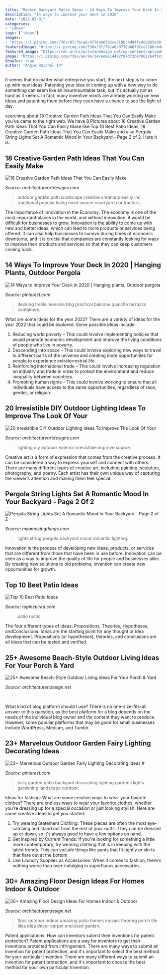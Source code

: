 ```yaml
---
title: "Modern Backyard Patio Ideas ~ 14 Ways To Improve Your Deck In 2020"
description: "14 ways to improve your deck in 2020"
date: "2023-02-01"
categories:
- "ideas"
tags: ["ideas"]
images:
- "https://i.pinimg.com/736x/97/76/a6/9776a66702ce218bc4dd4fcdeb265430.jpg"
featuredImage: "https://i.pinimg.com/736x/97/76/a6/9776a66702ce218bc4dd4fcdeb265430.jpg"
featured_image: "https://cdn.architecturendesign.net/wp-content/uploads/2015/07/AD-Beach-Style-Outdoor-Living-Ideas-08.jpg"
image: "https://i.pinimg.com/736x/ee/9e/14/ee9e14492f87d72be7861c64f5c8847e.jpg"
ShowToc: true
author: "Angie Reichel IV"
---
```



It seems that no matter what enterprise you start, the next step is to come up with new ideas. Patenting your idea or coming up with a new way to do something can seem like an insurmountable task, but it's actually not as hard as it seems. In fact, many inventive minds are already working on new ideas and patenting them before they even have a chance to see the light of day.

	

		
searching about 18 Creative Garden Path Ideas That You Can Easily Make you've came to the right web. We have 8 Pictures about 18 Creative Garden Path Ideas That You Can Easily Make like Top 10 Best Patio Ideas, 18 Creative Garden Path Ideas That You Can Easily Make and also Pergola String Lights Set A Romantic Mood In Your Backyard - Page 2 of 2. Here it is:
		
    
## 18 Creative Garden Path Ideas That You Can Easily Make

<img loading=lazy src="https://www.architectureartdesigns.com/wp-content/uploads/2016/05/15-26.jpg" onerror="this.onerror=null;this.src='https://tse1.mm.bing.net/th?id=OIP.ueSQQuQLIh37RHg3r7bC_gHaJ4&amp;pid=15.1';" alt="18 Creative Garden Path Ideas That You Can Easily Make">

_Source: architectureartdesigns.com_

>outdoor garden path landscape creative creations easily inc traditional popular living most source courtyard contractors. 

	

The Importance of Innovation in the Economy:
The economy is one of the most important places in the world, and without innovation, it would be difficult for businesses to grow. Innovation is the ability to come up with new and better ideas, which can lead to more products or services being offered. It can also help businesses to survive during times of economic downturns, and it is crucial that companies are constantly looking for ways to improve their products and services so that they can keep customers coming back.

    
## 14 Ways To Improve Your Deck In 2020 | Hanging Plants, Outdoor Pergola

<img loading=lazy src="https://i.pinimg.com/736x/ee/9e/14/ee9e14492f87d72be7861c64f5c8847e.jpg" onerror="this.onerror=null;this.src='https://tse4.mm.bing.net/th?id=OIP.0XtUf49y4W_azM2qOC784QHaJ3&amp;pid=15.1';" alt="14 Ways to Improve Your Deck in 2020 | Hanging plants, Outdoor pergola">

_Source: pinterest.com_

>decking trellis mensole bhg practical balcone qualche terrazzo containers. 

	

What are some ideas for the year 2022?
There are a variety of ideas for the year 2022 that could be explored. Some possible ideas include: 
1. Reducing world poverty – This could involve implementing policies that would promote economic development and improve the living conditions of people who live in poverty. 
2. Descending into space – This could involve exploring new ways to travel to different parts of the universe and creating more opportunities for people to experience extraterrestrial life. 
3. Reinforcing international trade – This could involve increasing regulation on industry and trade in order to protect the environment and reduce inequality between countries. 
4. Promoting human rights – This could involve working to ensure that all individuals have access to the same opportunities, regardless of race, gender, or religion.

    
## 20 Irresistible DIY Outdoor Lighting Ideas To Improve The Look Of Your

<img loading=lazy src="https://www.architectureartdesigns.com/wp-content/uploads/2016/08/8-25-e1471263306965-630x814.jpg" onerror="this.onerror=null;this.src='https://tse4.mm.bing.net/th?id=OIP._JeQWnDGdSUOFKLQTvT-RQHaJk&amp;pid=15.1';" alt="20 Irresistible DIY Outdoor Lighting Ideas To Improve The Look Of Your">

_Source: architectureartdesigns.com_

>lighting diy outdoor exterior irresistible improve source. 

	

Creative art is a form of expression that comes from the creative process. It can be considered a way to express yourself and connect with others. There are many different types of creative art, including painting, sculpture, photography, and poetry. Each artist has their own unique way of capturing the viewer’s attention and making them feel special.

    
## Pergola String Lights Set A Romantic Mood In Your Backyard - Page 2 Of 2

<img loading=lazy src="http://myamazingthings.com/wp-content/uploads/2017/05/pergola-lighting-ideas-string-lights-1024x683.jpg" onerror="this.onerror=null;this.src='https://tse3.mm.bing.net/th?id=OIP.ILYdwJdlByyX6w5comvouQHaE8&amp;pid=15.1';" alt="Pergola String Lights Set A Romantic Mood In Your Backyard - Page 2 of 2">

_Source: myamazingthings.com_

>lights string pergola backyard mood romantic lighting. 

	

Innovation is the process of developing new ideas, products, or services that are different from those that have been in use before. Innovation can be seen as a way to improve the quality of life for people and businesses alike. By creating new solutions to old problems, Invention can create new opportunities for growth.

    
## Top 10 Best Patio Ideas

<img loading=lazy src="https://www.topinspired.com/wp-content/uploads/2013/08/top-10-patio-ideas_10.jpg" onerror="this.onerror=null;this.src='https://tse4.mm.bing.net/th?id=OIP.0ZToT7WsJVxOOwQ8Ww6dlQHaKZ&amp;pid=15.1';" alt="Top 10 Best Patio Ideas">

_Source: topinspired.com_

>patio rustic. 

	

The four different types of ideas: Propositions, Theories, Hypotheses, andConclusions.
Ideas are the starting point for any thought or idea development. Propositions (or hypotheses), theories, and conclusions are all ideas that can be tested and verified.

    
## 25+ Awesome Beach-Style Outdoor Living Ideas For Your Porch &amp; Yard

<img loading=lazy src="https://cdn.architecturendesign.net/wp-content/uploads/2015/07/AD-Beach-Style-Outdoor-Living-Ideas-08.jpg" onerror="this.onerror=null;this.src='https://tse4.mm.bing.net/th?id=OIP.7pMbefogice94IW7HUsOegHaJ3&amp;pid=15.1';" alt="25+ Awesome Beach-Style Outdoor Living Ideas For Your Porch &amp; Yard">

_Source: architecturendesign.net_

>. 

	

What kind of blog platform should I use?
There is no one-size-fits-all answer to this question, as the best platform for a blog depends on the needs of the individual blog owner and the content they want to produce. However, some popular platforms that may be good for small businesses include WordPress, Medium, and Tumblr.

    
## 23+ Marvelous Outdoor Garden Fairy Lighting Decorating Ideas #

<img loading=lazy src="https://i.pinimg.com/736x/97/76/a6/9776a66702ce218bc4dd4fcdeb265430.jpg" onerror="this.onerror=null;this.src='https://tse2.mm.bing.net/th?id=OIP.10nqFJZLHG_GUwqByx6ExAHaLH&amp;pid=15.1';" alt="23+ Marvelous Outdoor Garden Fairy Lighting Decorating Ideas #">

_Source: pinterest.com_

>fairy garden patio backyard decorating lighting gardens lights gardening landscape outdoor. 

	

Ideas for fashion: What are some creative ways to wear your favorite clothes?
There are endless ways to wear your favorite clothes, whether you're dressing up for a special occasion or just looking stylish. Here are some creative ideas to get you started: 
1. Try wearing Statement Clothing: These pieces are often the most eye-catching and stand out from the rest of your outfit. They can be dressed up or down, so it's always good to have a few options on hand. 
2. Get inspired by Current Trends: If you're looking for something a little more contemporary, try wearing clothing that is in keeping with the latest trends. This can include things like pants that fit tightly or skirts that flare out at the bottom. 
3. Use Laundry Supplies as Accessories: When it comes to fashion, there's nothing worse than over-indulging in superfluous accessories.

    
## 30+ Amazing Floor Design Ideas For Homes Indoor &amp; Outdoor

<img loading=lazy src="http://cdn.architecturendesign.net/wp-content/uploads/2015/08/AD-Indoor-Outdoor-Floor-Design-Ideas-21.jpg" onerror="this.onerror=null;this.src='https://tse4.mm.bing.net/th?id=OIP.K8DN2tCv0pbdZ-JeeS_u-gHaLH&amp;pid=15.1';" alt="30+ Amazing Floor Design Ideas For Homes Indoor &amp; Outdoor">

_Source: architecturendesign.net_

>floor outdoor indoor amazing patio homes mosaic flooring porch tile tiles idea decor carpet enclosed garden. 

	

Patent applications: How can inventors submit their inventions for patent protection?
Patent applications are a way for inventors to get their inventions protected from infringement. There are many ways to submit an invention for patent protection, and it's important to select the best method for your particular Invention. 
There are many different ways to submit an invention for patent protection, and it's important to choose the best method for your own particular Invention.

